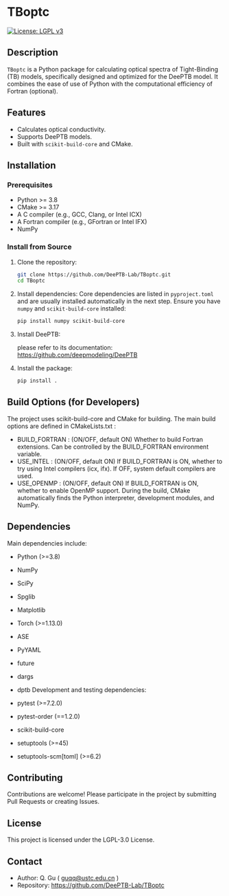 # TBoptc

[![License: LGPL v3](https://img.shields.io/badge/License-LGPL_v3-blue.svg)](https://www.gnu.org/licenses/lgpl-3.0)

## Description

`TBoptc` is a Python package for calculating optical spectra of Tight-Binding (TB) models, specifically designed and optimized for the DeePTB model. It combines the ease of use of Python with the computational efficiency of Fortran (optional).

## Features

*   Calculates optical conductivity.
*   Supports DeePTB models.
*   Built with `scikit-build-core` and CMake.

## Installation

### Prerequisites

*   Python >= 3.8
*   CMake >= 3.17
*   A C compiler (e.g., GCC, Clang, or Intel ICX)
*   A Fortran compiler (e.g., GFortran or Intel IFX)
*   NumPy

### Install from Source

1.  Clone the repository:
    ```bash
    git clone https://github.com/DeePTB-Lab/TBoptc.git
    cd TBoptc
    ```

2.  Install dependencies:
    Core dependencies are listed in `pyproject.toml` and are usually installed automatically in the next step. Ensure you have `numpy` and `scikit-build-core` installed:
    ```bash
    pip install numpy scikit-build-core
    ```
3.  Install DeePTB:
   
    please refer to its documentation: <https://github.com/deepmodeling/DeePTB>

4.  Install the package:
    ```bash
    pip install .
    ```
## Build Options (for Developers)
The project uses scikit-build-core and CMake for building. The main build options are defined in CMakeLists.txt :

- BUILD_FORTRAN : (ON/OFF, default ON) Whether to build Fortran extensions. Can be controlled by the BUILD_FORTRAN environment variable.
- USE_INTEL : (ON/OFF, default ON) If BUILD_FORTRAN is ON, whether to try using Intel compilers (icx, ifx). If OFF, system default compilers are used.
- USE_OPENMP : (ON/OFF, default ON) If BUILD_FORTRAN is ON, whether to enable OpenMP support.
During the build, CMake automatically finds the Python interpreter, development modules, and NumPy.

## Dependencies
Main dependencies include:

- Python (>=3.8)
- NumPy
- SciPy
- Spglib
- Matplotlib
- Torch (>=1.13.0)
- ASE
- PyYAML
- future
- dargs
- dptb
Development and testing dependencies:

- pytest (>=7.2.0)
- pytest-order (==1.2.0)
- scikit-build-core
- setuptools (>=45)
- setuptools-scm[toml] (>=6.2)
## Contributing
Contributions are welcome! Please participate in the project by submitting Pull Requests or creating Issues.

## License
This project is licensed under the LGPL-3.0 License.

## Contact
- Author: Q. Gu ( guqq@ustc.edu.cn )
- Repository: https://github.com/DeePTB-Lab/TBoptc
